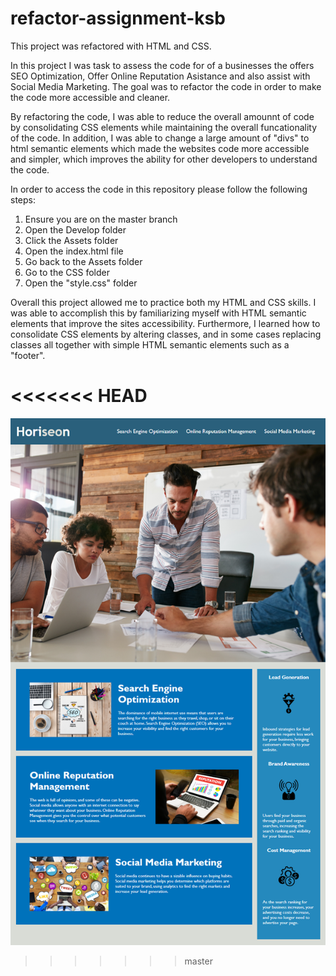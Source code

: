 # refactor-assignment-ksb

This project was refactored with HTML and CSS. 

In this project I was task to assess the code for of a businesses the offers SEO Optimization, Offer Online Reputation Asistance and also assist with Social Media Marketing. The goal was to refactor the code in order to make the code more accessible and cleaner.

By refactoring the code, I was able to reduce the overall amounnt of code by consolidating CSS elements while maintaining the overall funcationality of the code. In addition, I was able to change a large amount of "divs" to html semantic elements which made the websites code more accessible and simpler, which improves the ability for other developers to understand the code. 

In order to access the code in this repository please follow the following steps:
  1. Ensure you are on the master branch
  2. Open the Develop folder
  3. Click the Assets folder
  4. Open the index.html file
  5. Go back to the Assets folder
  6. Go to the CSS folder
  7. Open the "style.css" folder
  
  Overall this project allowed me to practice both my HTML and CSS skills. I was able to accomplish this by familiarizing myself with HTML semantic elements that improve the sites accessibility. Furthermore, I learned how to consolidate CSS elements by altering classes, and in some cases replacing classes all together with simple HTML semantic elements such as a "footer".
  
<<<<<<< HEAD
=======
  
  ![code refactor demo](./Assets/01-html-css-git-homework-demo.png)
>>>>>>> master
    
